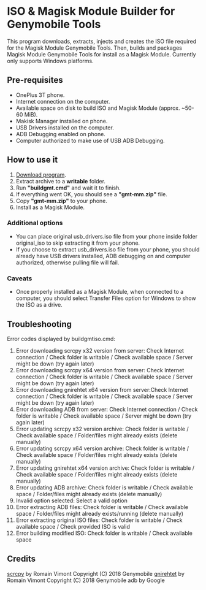 # ISO & Magisk Module Builder for Genymobile Tools
This program downloads, extracts, injects and creates the ISO file required for the Magisk Module Genymobile Tools. Then, builds and packages Magisk Module Genymobile Tools for install as a Magisk Module.
Currently only supports Windows platforms.

## Pre-requisites
* OnePlus 3T phone.
* Internet connection on the computer.
* Available space on disk to build ISO and Magisk Module (approx. ~50-60 MiB).
* Makisk Manager installed on phone.
* USB Drivers installed on the computer.
* ADB Debugging enabled on phone.
* Computer authorized to make use of USB ADB Debugging.

## How to use it
1. [Download program](https://github.com/JMVS/gmt-mm-builder/archive/master.zip "ISO & Magisk Module Builder for Genymobile Tools").
2. Extract archive to a **writable** folder.
3. Run **"buildgmt.cmd"** and wait it to finish.
4. If everything went OK, you should see a **"gmt-mm.zip"** file.
5. Copy **"gmt-mm.zip"** to your phone.
6. Install as a Magisk Module.

### Additional options
* You can place original usb_drivers.iso file from your phone inside folder original_iso to skip extracting it from your phone.
* If you choose to extract usb_drivers.iso file from your phone, you should already have USB drivers installed, ADB debugging on and computer authorized, otherwise pulling file will fail.

### Caveats
* Once properly installed as a Magisk Module, when connected to a computer, you should select Transfer Files option for Windows to show the ISO as a drive.

## Troubleshooting
Error codes displayed by buildgmtiso.cmd:
1. Error downloading scrcpy x32 version from server: Check Internet connection / Check folder is writable / Check available space / Server might be down (try again later)
2. Error downloading scrcpy x64 version from server: Check Internet connection / Check folder is writable / Check available space / Server might be down (try again later)
3. Error downloading gnirehtet x64 version from server:Check Internet connection / Check folder is writable / Check available space / Server might be down (try again later)
4. Error downloading ADB from server: Check Internet connection / Check folder is writable / Check available space / Server might be down (try again later)
5. Error updating scrcpy x32 version archive: Check folder is writable / Check available space / Folder/files might already exists (delete manually)
6. Error updating scrcpy x64 version archive: Check folder is writable / Check available space / Folder/files might already exists (delete manually)
7. Error updating gnirehtet x64 version archive: Check folder is writable / Check available space / Folder/files might already exists (delete manually)
8. Error updating ADB archive: Check folder is writable / Check available space / Folder/files might already exists (delete manually)
9. Invalid option selected: Select a valid option
10. Error extracting ADB files: Check folder is writable / Check available space / Folder/files might already exists/running (delete manually)
11. Error extracting original ISO files: Check folder is writable / Check available space / Check provided ISO is valid
12. Error building modified ISO: Check folder is writable / Check available space

## Credits
[scrcpy](https://github.com/Genymobile/scrcpy "scrcpy GitHub repo") by Romain Vimont Copyright (C) 2018 Genymobile
[gnirehtet](https://github.com/Genymobile/gnirehtet "gnirehtet GitHub repo") by Romain Vimont Copyright (C) 2018 Genymobile
adb by Google
